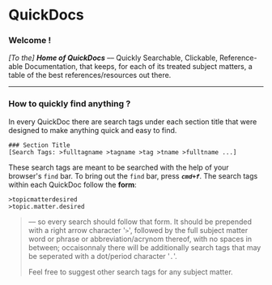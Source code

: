 

QuickDocs
===

### Welcome !

*[To the]* ***Home of QuickDocs*** –– Quickly Searchable, Clickable,
Reference-able Documentation, that keeps, for each of its treated subject
matters, a table of the best references/resources out there.

----------------------------------------------------------------------------------
### How to quickly find anything ?

In every QuickDoc there are search tags under each section title that were designed
to make anything quick and easy to find.

```
### Section Title
[Search Tags: >fulltagname >tagname >tag >tname >fulltname ...]
```

These search tags are meant to be searched with the help of your browser's `find`
bar. To bring out the `find` bar, press ***`cmd+f`***. The search tags within each
QuickDoc follow the **form**:

```
>topicmatterdesired
>topic.matter.desired
```

> –– so every search should follow that form.
> It should be prepended with a right arrow character
> '`>`', followed by the full subject matter word or phrase
> or abbreviation/acrynom thereof, with no spaces in
> between; occaisonnaly there will be additionally search tags that may be
> seperated with a dot/period character '`.`'.
>
> Feel free to suggest other search tags for any subject matter. 
